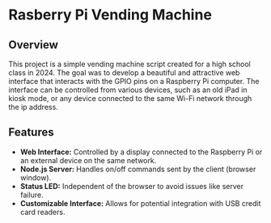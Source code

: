 # **Rasberry Pi Vending Machine**

## **Overview**

This project is a simple vending machine script created for a high school class in 2024\. The goal was to develop a beautiful and attractive web interface that interacts with the GPIO pins on a Raspberry Pi computer. The interface can be controlled from various devices, such as an old iPad in kiosk mode, or any device connected to the same Wi-Fi network through the ip address.

## **Features**

* **Web Interface:** Controlled by a display connected to the Raspberry Pi or an external device on the same network.  
* **Node.js Server:** Handles on/off commands sent by the client (browser window).  
* **Status LED:** Independent of the browser to avoid issues like server failure.  
* **Customizable Interface:** Allows for potential integration with USB credit card readers.
